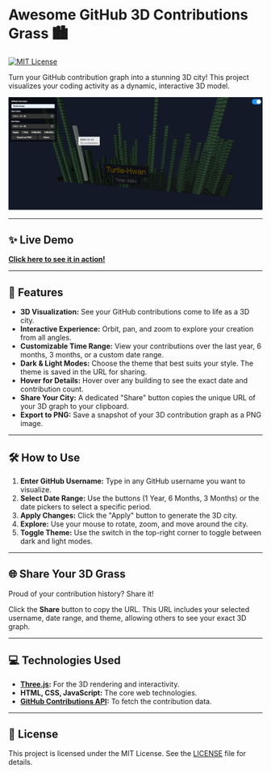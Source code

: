 # Awesome GitHub 3D Contributions Grass 🏙️

[![MIT License](https://img.shields.io/badge/License-MIT-green.svg)](https://choosealicense.com/licenses/mit/)

Turn your GitHub contribution graph into a stunning 3D city! This project visualizes your coding activity as a dynamic, interactive 3D model.

![Project Screenshot](image.png)

---

## ✨ Live Demo

**[Click here to see it in action!](https://turtle-hwan.github.io/awesome-github-contributions-3D/)**

---

## 🚀 Features

- **3D Visualization:** See your GitHub contributions come to life as a 3D city.
- **Interactive Experience:** Orbit, pan, and zoom to explore your creation from all angles.
- **Customizable Time Range:** View your contributions over the last year, 6 months, 3 months, or a custom date range.
- **Dark & Light Modes:** Choose the theme that best suits your style. The theme is saved in the URL for sharing.
- **Hover for Details:** Hover over any building to see the exact date and contribution count.
- **Share Your City:** A dedicated "Share" button copies the unique URL of your 3D graph to your clipboard.
- **Export to PNG:** Save a snapshot of your 3D contribution graph as a PNG image.

---

## 🛠️ How to Use

1.  **Enter GitHub Username:** Type in any GitHub username you want to visualize.
2.  **Select Date Range:** Use the buttons (1 Year, 6 Months, 3 Months) or the date pickers to select a specific period.
3.  **Apply Changes:** Click the "Apply" button to generate the 3D city.
4.  **Explore:** Use your mouse to rotate, zoom, and move around the city.
5.  **Toggle Theme:** Use the switch in the top-right corner to toggle between dark and light modes.

---

## 🌐 Share Your 3D Grass

Proud of your contribution history? Share it!

Click the **Share** button to copy the URL. This URL includes your selected username, date range, and theme, allowing others to see your exact 3D graph.

---

## 💻 Technologies Used

- **[Three.js](https://threejs.org/):** For the 3D rendering and interactivity.
- **HTML, CSS, JavaScript:** The core web technologies.
- **[GitHub Contributions API](https://github.com/jogruber/github-contributions-api):** To fetch the contribution data.

---

## 📄 License

This project is licensed under the MIT License. See the [LICENSE](LICENSE.md) file for details.
